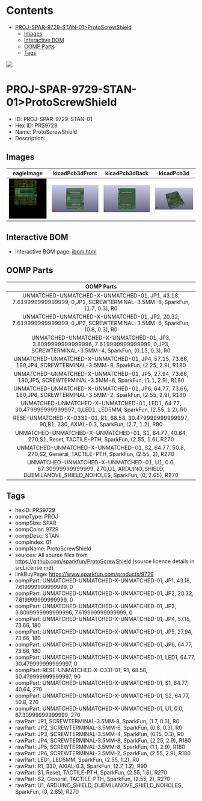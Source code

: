 



Contents
========

* [PROJ-SPAR-9729-STAN-01>ProtoScrewShield](#proj-spar-9729-stan-01protoscrewshield)
	* [Images](#images)
	* [Interactive BOM](#interactive-bom)
	* [OOMP Parts](#oomp-parts)
	* [Tags](#tags)
  
![][im]
# PROJ-SPAR-9729-STAN-01>ProtoScrewShield

- ID: PROJ-SPAR-9729-STAN-01
- Hex ID: PRS9729
- Name: ProtoScrewShield
- Description: 

## Images
  
  

|eagleImage|kicadPcb3dFront|kicadPcb3dBack|kicadPcb3d|
| :---: | :---: | :---: | :---: |
|[![eagleImage](eagleImage_140.png)](eagleImage_600.png)|[![kicadPcb3dFront](kicadPcb3dFront_140.png)](kicadPcb3dFront_600.png)|[![kicadPcb3dBack](kicadPcb3dBack_140.png)](kicadPcb3dBack_600.png)|[![kicadPcb3d](kicadPcb3d_140.png)](kicadPcb3d_600.png)|

## Interactive BOM

- Interactive BOM page: [ibom.html](kicad/bom/ibom.html)

## OOMP Parts
  

|OOMP Parts|
| :---: |
|UNMATCHED-UNMATCHED-X-UNMATCHED-01, JP1, 43.18, 7.619999999999999, 0,JP1, SCREWTERMINAL-3.5MM-8, SparkFun, (1.7, 0.3), R0|
|UNMATCHED-UNMATCHED-X-UNMATCHED-01, JP2, 20.32, 7.619999999999999, 0,JP2, SCREWTERMINAL-3.5MM-6, SparkFun, (0.8, 0.3), R0|
|UNMATCHED-UNMATCHED-X-UNMATCHED-01, JP3, 3.8099999999999996, 7.619999999999999, 0,JP3, SCREWTERMINAL-3.5MM-4, SparkFun, (0.15, 0.3), R0|
|UNMATCHED-UNMATCHED-X-UNMATCHED-01, JP4, 57.15, 73.66, 180,JP4, SCREWTERMINAL-3.5MM-8, SparkFun, (2.25, 2.9), R180|
|UNMATCHED-UNMATCHED-X-UNMATCHED-01, JP5, 27.94, 73.66, 180,JP5, SCREWTERMINAL-3.5MM-8, SparkFun, (1.1, 2.9), R180|
|UNMATCHED-UNMATCHED-X-UNMATCHED-01, JP6, 64.77, 73.66, 180,JP6, SCREWTERMINAL-3.5MM-2, SparkFun, (2.55, 2.9), R180|
|UNMATCHED-UNMATCHED-X-UNMATCHED-01, LED1, 64.77, 30.479999999999997, 0,LED1, LED5MM, SparkFun, (2.55, 1.2), R0|
|RESE-UNMATCHED-X-O331-01, R1, 68.58, 30.479999999999997, 90,R1, 330, AXIAL-0.3, SparkFun, (2.7, 1.2), R90|
|UNMATCHED-UNMATCHED-X-UNMATCHED-01, S1, 64.77, 40.64, 270,S1, Reset, TACTILE-PTH, SparkFun, (2.55, 1.6), R270|
|UNMATCHED-UNMATCHED-X-UNMATCHED-01, S2, 64.77, 50.8, 270,S2, General, TACTILE-PTH, SparkFun, (2.55, 2), R270|
|UNMATCHED-UNMATCHED-X-UNMATCHED-01, U1, 0.0, 67.30999999999999, 270,U1, ARDUINO_SHIELD, DUEMILANOVE_SHIELD_NOHOLES, SparkFun, (0, 2.65), R270|

## Tags

- hexID: PRS9729
- oompType: PROJ
- oompSize: SPAR
- oompColor: 9729
- oompDesc: STAN
- oompIndex: 01
- oompName: ProtoScrewShield
- sources: All source files from https://github.com/sparkfun/ProtoScrewShield (source licence details in srcLicense.md)
- linkBuyPage: https://www.sparkfun.com/products/9729
- oompPart: UNMATCHED-UNMATCHED-X-UNMATCHED-01, JP1, 43.18, 7.619999999999999, 0
- oompPart: UNMATCHED-UNMATCHED-X-UNMATCHED-01, JP2, 20.32, 7.619999999999999, 0
- oompPart: UNMATCHED-UNMATCHED-X-UNMATCHED-01, JP3, 3.8099999999999996, 7.619999999999999, 0
- oompPart: UNMATCHED-UNMATCHED-X-UNMATCHED-01, JP4, 57.15, 73.66, 180
- oompPart: UNMATCHED-UNMATCHED-X-UNMATCHED-01, JP5, 27.94, 73.66, 180
- oompPart: UNMATCHED-UNMATCHED-X-UNMATCHED-01, JP6, 64.77, 73.66, 180
- oompPart: UNMATCHED-UNMATCHED-X-UNMATCHED-01, LED1, 64.77, 30.479999999999997, 0
- oompPart: RESE-UNMATCHED-X-O331-01, R1, 68.58, 30.479999999999997, 90
- oompPart: UNMATCHED-UNMATCHED-X-UNMATCHED-01, S1, 64.77, 40.64, 270
- oompPart: UNMATCHED-UNMATCHED-X-UNMATCHED-01, S2, 64.77, 50.8, 270
- oompPart: UNMATCHED-UNMATCHED-X-UNMATCHED-01, U1, 0.0, 67.30999999999999, 270
- rawPart: JP1, SCREWTERMINAL-3.5MM-8, SparkFun, (1.7, 0.3), R0
- rawPart: JP2, SCREWTERMINAL-3.5MM-6, SparkFun, (0.8, 0.3), R0
- rawPart: JP3, SCREWTERMINAL-3.5MM-4, SparkFun, (0.15, 0.3), R0
- rawPart: JP4, SCREWTERMINAL-3.5MM-8, SparkFun, (2.25, 2.9), R180
- rawPart: JP5, SCREWTERMINAL-3.5MM-8, SparkFun, (1.1, 2.9), R180
- rawPart: JP6, SCREWTERMINAL-3.5MM-2, SparkFun, (2.55, 2.9), R180
- rawPart: LED1, LED5MM, SparkFun, (2.55, 1.2), R0
- rawPart: R1, 330, AXIAL-0.3, SparkFun, (2.7, 1.2), R90
- rawPart: S1, Reset, TACTILE-PTH, SparkFun, (2.55, 1.6), R270
- rawPart: S2, General, TACTILE-PTH, SparkFun, (2.55, 2), R270
- rawPart: U1, ARDUINO_SHIELD, DUEMILANOVE_SHIELD_NOHOLES, SparkFun, (0, 2.65), R270



[im]: kicadPcb3d_450.png
